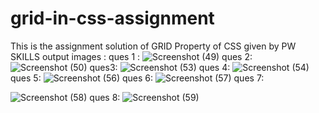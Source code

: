 # grid-in-css-assignment
This is the assignment solution of GRID Property of CSS given by PW SKILLS
output images : 
ques 1 : 
![Screenshot (49)](https://github.com/Ziaurrehman90/grid-in-css-assignment/assets/112377951/62fb569c-f671-4436-bcae-803387b6d537)
ques 2:
![Screenshot (50)](https://github.com/Ziaurrehman90/grid-in-css-assignment/assets/112377951/f48e57fd-e493-49ff-af90-f24bf01e2f8b)
ques3:
![Screenshot (53)](https://github.com/Ziaurrehman90/grid-in-css-assignment/assets/112377951/405ed12a-5d40-4e89-a805-8a56ea2e9817)
ques 4:
![Screenshot (54)](https://github.com/Ziaurrehman90/grid-in-css-assignment/assets/112377951/cbeee96b-4235-47cb-81d2-491f916a77d9)
ques 5:
![Screenshot (56)](https://github.com/Ziaurrehman90/grid-in-css-assignment/assets/112377951/d904579d-67fa-4ac1-a8cb-159e4b63fb38)
ques 6:
![Screenshot (57)](https://github.com/Ziaurrehman90/grid-in-css-assignment/assets/112377951/09c41aad-83b2-4af6-9d58-78d3a2361f94)
ques 7:

![Screenshot (58)](https://github.com/Ziaurrehman90/grid-in-css-assignment/assets/112377951/74fb7304-9dd3-4828-9bf3-324755144a0a)
ques 8:
![Screenshot (59)](https://github.com/Ziaurrehman90/grid-in-css-assignment/assets/112377951/163e9b69-b012-4b49-a924-5e5998e696a2)
